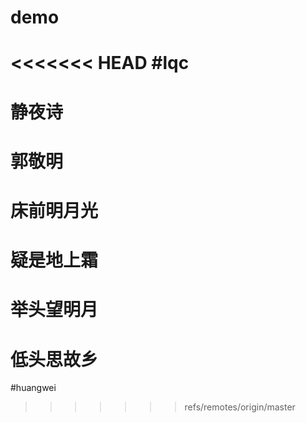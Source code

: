 # demo
<<<<<<< HEAD
#lqc 
=======

# 静夜诗
#     郭敬明
# 床前明月光
# 疑是地上霜
# 举头望明月
# 低头思故乡

#huangwei
>>>>>>> refs/remotes/origin/master
